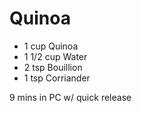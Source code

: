 # Quinoa

- 1 cup Quinoa
- 1 1/2 cup Water
- 2 tsp Bouillion
- 1 tsp Corriander

9 mins in PC w/ quick release
